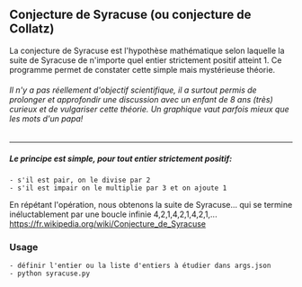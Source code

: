 ## Conjecture de Syracuse (ou conjecture de Collatz)

La conjecture de Syracuse est l'hypothèse mathématique selon laquelle la suite de Syracuse de n'importe quel entier strictement positif atteint 1. Ce programme permet de constater cette simple mais mystérieuse théorie.

######  Il n'y a pas réellement d'objectif scientifique, il a surtout permis de prolonger et approfondir une discussion avec un enfant de 8 ans (très) curieux et de vulgariser cette théorie. Un graphique vaut parfois mieux que les mots d'un papa!

---
##### Le principe est simple, pour tout entier strictement positif:
    - s'il est pair, on le divise par 2
    - s'il est impair on le multiplie par 3 et on ajoute 1

En répétant l'opération, nous obtenons la suite de Syracuse... qui se termine inéluctablement par une boucle infinie 4,2,1,4,2,1,4,2,1,...
https://fr.wikipedia.org/wiki/Conjecture_de_Syracuse

### Usage
    - définir l'entier ou la liste d'entiers à étudier dans args.json
    - python syracuse.py